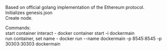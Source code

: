 Based on official golang implementation of the Ethereum protocol.  
Initializes genesis.json  
Create node.  


Commands:   
start container interact - docker container start -i dockermain  
run container, set name - docker run --name dockermain -p 8545:8545 -p 30303:30303 dockermain  

